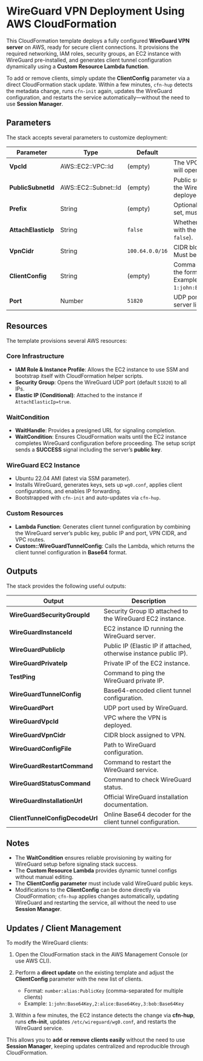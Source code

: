 # WireGuard VPN Deployment Using AWS CloudFormation

This CloudFormation template deploys a fully configured **WireGuard VPN server** on AWS, ready for secure client connections.
It provisions the required networking, IAM roles, security groups, an EC2 instance with WireGuard pre-installed, and generates client tunnel configuration dynamically using a **Custom Resource Lambda function**.

To add or remove clients, simply update the **ClientConfig** parameter via a direct CloudFormation stack update. Within a few minutes, `cfn-hup` detects the metadata change, runs `cfn-init` again, updates the WireGuard configuration, and restarts the service automatically—without the need to use **Session Manager**.

## Parameters

The stack accepts several parameters to customize deployment:

| Parameter           | Type                 | Default         | Description                                                                                                             | Required |
| ------------------- | -------------------- | --------------- | ----------------------------------------------------------------------------------------------------------------------- | -------- |
| **VpcId**           | AWS::EC2::VPC::Id    | (empty)         | The VPC where the WireGuard VPN will operate.                                                                           | Yes      |
| **PublicSubnetId**  | AWS::EC2::Subnet::Id | (empty)         | Public subnet within the VPC where the WireGuard EC2 instance will be deployed.                                         | Yes      |
| **Prefix**          | String               | (empty)         | Optional prefix for resource names. If set, must end with `-`.                                                          | No       |
| **AttachElasticIp** | String               | `false`         | Whether to associate an Elastic IP with the EC2 instance (`true` or `false`).                                           | Yes      |
| **VpnCidr**         | String               | `100.64.0.0/16` | CIDR block for the VPN network. Must be between `/16` and `/24`.                                                        | Yes      |
| **ClientConfig**    | String               | (empty)         | Comma-separated list of clients in the format: `number:alias:PublicKey`. Example: `1:john:Base64Key,2:alice:Base64Key`. | Yes      |
| **Port**            | Number               | `51820`         | UDP port where the WireGuard server listens.                                                                            | Yes      |

## Resources

The template provisions several AWS resources:

### Core Infrastructure

* **IAM Role & Instance Profile**: Allows the EC2 instance to use SSM and bootstrap itself with CloudFormation helper scripts.
* **Security Group**: Opens the WireGuard UDP port (default `51820`) to all IPs.
* **Elastic IP (Conditional)**: Attached to the instance if `AttachElasticIp=true`.

### WaitCondition

* **WaitHandle**: Provides a presigned URL for signaling completion.
* **WaitCondition**: Ensures CloudFormation waits until the EC2 instance completes WireGuard configuration before proceeding. The setup script sends a **SUCCESS** signal including the server’s **public key**.

### WireGuard EC2 Instance

* Ubuntu 22.04 AMI (latest via SSM parameter).
* Installs WireGuard, generates keys, sets up `wg0.conf`, applies client configurations, and enables IP forwarding.
* Bootstrapped with `cfn-init` and auto-updates via `cfn-hup`.

### Custom Resources

* **Lambda Function**: Generates client tunnel configuration by combining the WireGuard server’s public key, public IP and port, VPN CIDR, and VPC routes.
* **Custom::WireGuardTunnelConfig**: Calls the Lambda, which returns the client tunnel configuration in **Base64** format.

## Outputs

The stack provides the following useful outputs:

| Output                          | Description                                                       |
| ------------------------------- | ------------------------------------------------------------------|
| **WireGuardSecurityGroupId**    | Security Group ID attached to the WireGuard EC2 instance.         |
| **WireGuardInstanceId**         | EC2 instance ID running the WireGuard server.                     |
| **WireGuardPublicIp**           | Public IP (Elastic IP if attached, otherwise instance public IP). |
| **WireGuardPrivateIp**          | Private IP of the EC2 instance.                                   |
| **TestPing**                    | Command to ping the WireGuard private IP.                         |
| **WireGuardTunnelConfig**       | Base64-encoded client tunnel configuration.                       |
| **WireGuardPort**               | UDP port used by WireGuard.                                       |
| **WireGuardVpcId**              | VPC where the VPN is deployed.                                    |
| **WireGuardVpnCidr**            | CIDR block assigned to VPN.                                       |
| **WireGuardConfigFile**         | Path to WireGuard configuration.                                  |
| **WireGuardRestartCommand**     | Command to restart the WireGuard service.                         |
| **WireGuardStatusCommand**      | Command to check WireGuard status.                                |
| **WireGuardInstallationUrl**    | Official WireGuard installation documentation.                    |
| **ClientTunnelConfigDecodeUrl** | Online Base64 decoder for the client tunnel configuration.        |

## Notes

* The **WaitCondition** ensures reliable provisioning by waiting for WireGuard setup before signaling stack success.
* The **Custom Resource Lambda** provides dynamic tunnel configs without manual editing.
* The **ClientConfig parameter** must include valid WireGuard public keys.
* Modifications to the **ClientConfig** can be done directly via CloudFormation; `cfn-hup` applies changes automatically, updating WireGuard and restarting the service, all without the need to use **Session Manager**.

## Updates / Client Management

To modify the WireGuard clients:

1. Open the CloudFormation stack in the AWS Management Console (or use AWS CLI).
2. Perform a **direct update** on the existing template and adjust the **ClientConfig** parameter with the new list of clients.

   * Format: `number:alias:PublicKey` (comma-separated for multiple clients)
   * Example: `1:john:Base64Key,2:alice:Base64Key,3:bob:Base64Key`
3. Within a few minutes, the EC2 instance detects the change via **cfn-hup**, runs **cfn-init**, updates `/etc/wireguard/wg0.conf`, and restarts the WireGuard service.

This allows you to **add or remove clients easily** without the need to use **Session Manager**, keeping updates centralized and reproducible through CloudFormation.
